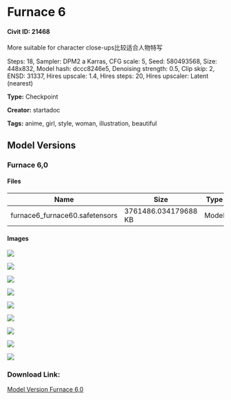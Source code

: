 # Furnace 6

#### Civit ID: 21468

<p>More suitable for character close-ups比较适合人物特写</p><p></p><p>Steps: 18, Sampler: DPM2 a Karras, CFG scale: 5, Seed: 580493568, Size: 448x832, Model hash: dccc8246e5, Denoising strength: 0.5, Clip skip: 2, ENSD: 31337, Hires upscale: 1.4, Hires steps: 20, Hires upscaler: Latent (nearest)</p>

**Type:** Checkpoint

**Creator:** startadoc

**Tags:** anime, girl, style, woman, illustration, beautiful

## Model Versions

### Furnace 6,0

<p></p>

#### Files

| Name | Size | Type | Format | Download Url | AutoV1 | AutoV2 | SHA256 | CRC32 | BLAKE3 |
| --- | --- | --- | --- | --- | --- | --- | --- | --- | --- |
| furnace6_furnace60.safetensors | 3761486.034179688 KB | Model | SafeTensor | https://civitai.com/api/download/models/25602 | 34CC3331 | 74F1E81B3F | 74F1E81B3FDDB4B6FF4856D8DA54A24CE079D80BCDED4FD0C78C9C0838AD063A | 714E76FA | 94E646C15D8269CA457E708A4AA2B50231FAF153BAF911955F513F495DFAB5F7 |

#### Images

<p><img src="https://image.civitai.com/xG1nkqKTMzGDvpLrqFT7WA/41a0901f-e517-48e4-68ea-80030cf81000/width=450/281311.jpeg" /></p>

<p><img src="https://image.civitai.com/xG1nkqKTMzGDvpLrqFT7WA/bc6e5fa9-b715-43d1-e07b-c2673e278000/width=450/281314.jpeg" /></p>

<p><img src="https://image.civitai.com/xG1nkqKTMzGDvpLrqFT7WA/9279fc4f-d071-45f0-3be0-4f5ccce4ee00/width=450/281315.jpeg" /></p>

<p><img src="https://image.civitai.com/xG1nkqKTMzGDvpLrqFT7WA/f0f9b90a-cb87-45e8-e713-1a8b649c5b00/width=450/281316.jpeg" /></p>

<p><img src="https://image.civitai.com/xG1nkqKTMzGDvpLrqFT7WA/2e668389-0a2a-4e35-0813-883b76b13600/width=450/281321.jpeg" /></p>

<p><img src="https://image.civitai.com/xG1nkqKTMzGDvpLrqFT7WA/ac7b9268-3950-41ae-8abb-f71358266900/width=450/281334.jpeg" /></p>

<p><img src="https://image.civitai.com/xG1nkqKTMzGDvpLrqFT7WA/e079478d-6aaa-45e8-4d1a-fafb74cb5300/width=450/281317.jpeg" /></p>

<p><img src="https://image.civitai.com/xG1nkqKTMzGDvpLrqFT7WA/039d8b18-2a2e-4135-de0a-d9dff095b000/width=450/281313.jpeg" /></p>

<p><img src="https://image.civitai.com/xG1nkqKTMzGDvpLrqFT7WA/aa1f0196-b05b-4480-3499-1a6e0c6a9a00/width=450/281312.jpeg" /></p>

### Download Link:

[Model Version Furnace 6,0](https://civitai.com/api/download/models/25602)

